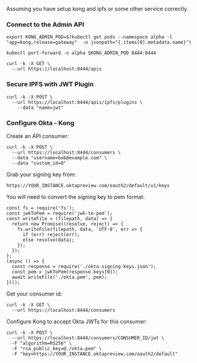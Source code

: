 Assuming you have setup kong and ipfs or some other service correctly.


### Connect to the Admin API

```
export KONG_ADMIN_POD=$(kubectl get pods --namespace alpha -l "app=kong,release=gateway"  -o jsonpath="{.items[0].metadata.name}")

kubectl port-forward -n alpha $KONG_ADMIN_POD 8444:8444

curl -k -X GET \
  --url https://localhost:8444/apis

```

### Secure IPFS with JWT Plugin

```
curl -k -X POST \
  --url https://localhost:8444/apis/ipfs/plugins \
    --data "name=jwt"
```


### Configure Okta - Kong

Create an API consumer:

```
curl -k -X POST \
  --url https://localhost:8444/consumers \
  --data "username=bob@example.com" \
  --data "custom_id=0"
```

Grab your signing key from:

`https://YOUR_INSTANCE.oktapreview.com/oauth2/default/v1/keys`

You will need to convert the signing key to pem format:

```
const fs = require('fs');
const jwkToPem = require('jwk-to-pem');
const writeFile = (filepath, data) => {
  return new Promise((resolve, reject) => {
    fs.writeFile(filepath, data, 'UTF-8', err => {
      if (err) reject(err);
      else resolve(data);
    });
  });
};
(async () => {
  const response = require('./okta-signing-keys.json');
  const pem = jwkToPem(response.keys[0]);
  await writeFile('./okta.pem', pem);
})();
```

Get your consumer id:

```
curl -k -X GET \
  --url https://localhost:8444/consumers
```

Configure Kong to accept Okta JWTs for this consumer:

```
curl -k -X POST \
  --url https://localhost:8444/consumers/CONSUMER_ID/jwt \
  -F "algorithm=RS256" \
  -F "rsa_public_key=@./okta.pem" \
  -F "key=https://YOUR_INSTANCE.oktapreview.com/oauth2/default"
```